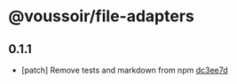 # @voussoir/file-adapters

## 0.1.1
- [patch] Remove tests and markdown from npm [dc3ee7d](dc3ee7d)
